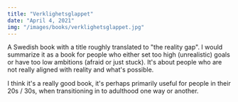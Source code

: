 ```yaml
---
title: "Verklighetsglappet"
date: "April 4, 2021"
img: "/images/books/verklighetsglappet.jpg"
---
```


A Swedish book with a title roughly translated to "the reality gap". I would summarize it as a book for people who either set too high (unrealistic) goals or have too low ambitions (afraid or just stuck). It's about people who are not really aligned with reality and what's possible.

I think it's a really good book, it's perhaps primarily useful for people in their 20s / 30s, when transitioning in to adulthood one way or another.